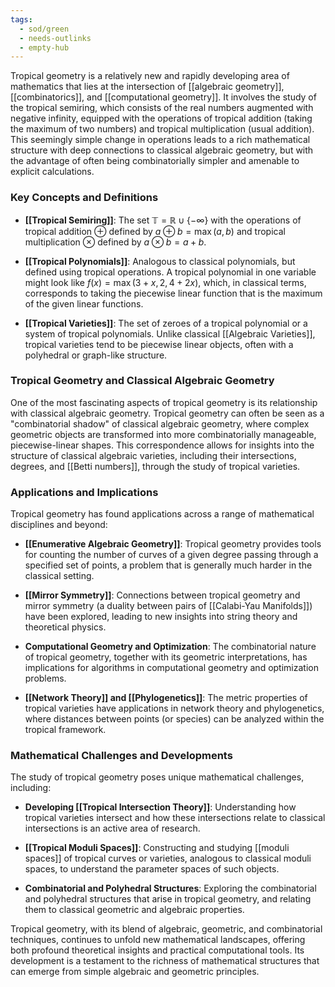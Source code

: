 ```yaml
---
tags:
  - sod/green
  - needs-outlinks
  - empty-hub
---
```


Tropical geometry is a relatively new and rapidly developing area of mathematics that lies at the intersection of [[algebraic geometry]], [[combinatorics]], and [[computational geometry]]. It involves the study of the tropical semiring, which consists of the real numbers augmented with negative infinity, equipped with the operations of tropical addition (taking the maximum of two numbers) and tropical multiplication (usual addition). This seemingly simple change in operations leads to a rich mathematical structure with deep connections to classical algebraic geometry, but with the advantage of often being combinatorially simpler and amenable to explicit calculations.

### Key Concepts and Definitions

- **[[Tropical Semiring]]**: The set $\mathbb{T} = \mathbb{R} \cup \{-\infty\}$ with the operations of tropical addition $\oplus$ defined by $a \oplus b = \max(a, b)$ and tropical multiplication $\otimes$ defined by $a \otimes b = a + b$.

- **[[Tropical Polynomials]]**: Analogous to classical polynomials, but defined using tropical operations. A tropical polynomial in one variable might look like $f(x) = \max(3 + x, 2, 4 + 2x)$, which, in classical terms, corresponds to taking the piecewise linear function that is the maximum of the given linear functions.

- **[[Tropical Varieties]]**: The set of zeroes of a tropical polynomial or a system of tropical polynomials. Unlike classical [[Algebraic Varieties]], tropical varieties tend to be piecewise linear objects, often with a polyhedral or graph-like structure.

### Tropical Geometry and Classical Algebraic Geometry

One of the most fascinating aspects of tropical geometry is its relationship with classical algebraic geometry. Tropical geometry can often be seen as a "combinatorial shadow" of classical algebraic geometry, where complex geometric objects are transformed into more combinatorially manageable, piecewise-linear shapes. This correspondence allows for insights into the structure of classical algebraic varieties, including their intersections, degrees, and [[Betti numbers]], through the study of tropical varieties.

### Applications and Implications

Tropical geometry has found applications across a range of mathematical disciplines and beyond:

- **[[Enumerative Algebraic Geometry]]**: Tropical geometry provides tools for counting the number of curves of a given degree passing through a specified set of points, a problem that is generally much harder in the classical setting.

- **[[Mirror Symmetry]]**: Connections between tropical geometry and mirror symmetry (a duality between pairs of [[Calabi-Yau Manifolds]]) have been explored, leading to new insights into string theory and theoretical physics.

- **Computational Geometry and Optimization**: The combinatorial nature of tropical geometry, together with its geometric interpretations, has implications for algorithms in computational geometry and optimization problems.

- **[[Network Theory]] and [[Phylogenetics]]**: The metric properties of tropical varieties have applications in network theory and phylogenetics, where distances between points (or species) can be analyzed within the tropical framework.

### Mathematical Challenges and Developments

The study of tropical geometry poses unique mathematical challenges, including:

- **Developing [[Tropical Intersection Theory]]**: Understanding how tropical varieties intersect and how these intersections relate to classical intersections is an active area of research.
  
- **[[Tropical Moduli Spaces]]**: Constructing and studying [[moduli spaces]] of tropical curves or varieties, analogous to classical moduli spaces, to understand the parameter spaces of such objects.

- **Combinatorial and Polyhedral Structures**: Exploring the combinatorial and polyhedral structures that arise in tropical geometry, and relating them to classical geometric and algebraic properties.

Tropical geometry, with its blend of algebraic, geometric, and combinatorial techniques, continues to unfold new mathematical landscapes, offering both profound theoretical insights and practical computational tools. Its development is a testament to the richness of mathematical structures that can emerge from simple algebraic and geometric principles.